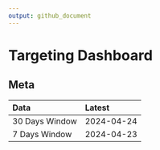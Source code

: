 ```yaml
---
output: github_document
---
```


# Targeting Dashboard



## Meta


|Data           |Latest     |
|:--------------|:----------|
|30 Days Window |2024-04-24 |
|7 Days Window  |2024-04-23 |
